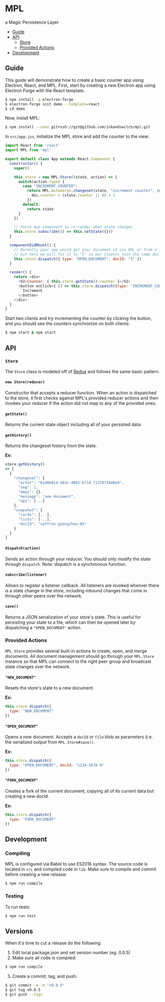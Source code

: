 # MPL
a Magic Persistence Layer

- [Guide](#guide)
- [API](#api)
  * [Store](#store)
  * [Provided Actions](#provided-actions)
- [Development](#development)

## Guide

This guide will demonstrate how to create a basic counter app using Electron, React, and MPL. First, start by creating a new Electron app using Electron Forge with the React template.

```bash
$ npm install -g electron-forge
$ electron-forge init demo --template=react
$ cd demo
```

Now, install MPL:

```bash
$ npm install --save git+ssh://git@github.com/inkandswitch/mpl.git
```

In `src/app.jsx`, initialize the MPL store and add the counter to the view:

```js
import React from 'react'
import MPL from 'mpl'

export default class App extends React.Component {
  constructor() {
    super()

    this.store = new MPL.Store((state, action) => {
      switch(action.type) {
        case "INCREMENT_COUNTER":
          return MPL.Automerge.changeset(state, "increment counter", (doc) => {
            doc.counter = (state.counter || 0) + 1
          })
        default:
          return state
      }
    })

    // Force App component to re-render when state changes
    this.store.subscribe(() => this.setState({}))
  }

  componentDidMount() {
    // Normally your app would get your document id via URL or from a file,
    // but here we will fix it to "1" so our clients join the same doc
    this.store.dispatch({ type: "OPEN_DOCUMENT", docId: "1" })
  }

  render() {
    return <div>
      <h2>Counter: { this.store.getState().counter }</h2>
      <button onClick={ () => this.store.dispatch({type: "INCREMENT_COUNTER"}) } >
        Increment
      </button>
    </div>
  }
}
```

Start two clients and try incrementing the counter by clicking the button, and you should see the counters synchronize on both clients:

```bash
$ npm start & npm start
```

## API

### `Store`

The `Store` class is modeled off of [Redux](http://redux.js.org/) and follows the same basic pattern.

#### `new Store(reducer)`

Constructor that accepts a reducer function. When an action is dispatched to the store, it first checks against MPL's provided reducer actions and then invokes your reducer if the action did not map to any of the provided ones.

#### `getState()`

Returns the current state object including all of your persisted data.

#### `getHistory()`

Returns the changeset history from the state.

**Ex:**

```js
store.getHistory()
=> [
  {
    "changeset": {
      "actor": "61d8b814-463c-4092-b71d-7137873840e4",
      "seq": 1,
      "deps": {},
      "message": "new document",
      "ops": [...]
    },
    "snapshot": {
      "cards": [...],
      "lists": [...],
      "docId": "saffron-guangzhou-85"
    }
  }
]
```

#### `dispatch(action)`

Sends an action through your reducer. You should only modify the state through `dispatch`. Note: dispatch is a synchronous function.

#### `subscribe(listener)`

Allows to register a listener callback. All listeners are invoked whenver there is a state change in the store, including inbound changes that come in through other peers over the network.

#### `save()`

Returns a JSON serialization of your store's state. This is useful for persisting your state to a file, which can then be opened later by dispatching a `"OPEN_DOCUMENT"` action.


### Provided Actions

`MPL.Store` provides several built-in actions to create, open, and merge documents. All document management should go through your `MPL.Store` instance so that MPL can connect to the right peer group and broadcast state changes over the network.

#### `"NEW_DOCUMENT"`

Resets the store's state to a new document.

**Ex:**

```js
this.store.dispatch({
  type: "NEW_DOCUMENT"
})
```

#### `"OPEN_DOCUMENT"`

Opens a new document. Accepts a `docId` or `file` blob as parameters (i.e. the serialized output from `MPL.Store#save()`. 

**Ex:**

```js
this.store.dispatch({
  type: "OPEN_DOCUMENT", docId: "1234-5678-9"
})
```

#### `"FORK_DOCUMENT"`

Creates a fork of the current document, copying all of its current data but creating a new docId.

**Ex:**

```js
this.store.dispatch({
  type: "FORK_DOCUMENT"
})
```

## Development

### Compiling

MPL is configured via Babel to use ES2016 syntax. The source code is located in `src` and compiled code in `lib`. Make sure to compile and commit before creating a new release:

```bash
$ npm run compile
```

### Testing

To run tests:

```bash
$ npm run test
```

## Versions

When it's time to cut a release do the following:

1. Edit local package.json and set version number (eg. 0.0.5)
2. Make sure all code is compiled:

```bash
$ npm run compile
```

3. Create a commit, tag, and push:

```bash
$ git commit -a -m "v0.0.5"
$ git tag v0.0.5
$ git push --tags
```
